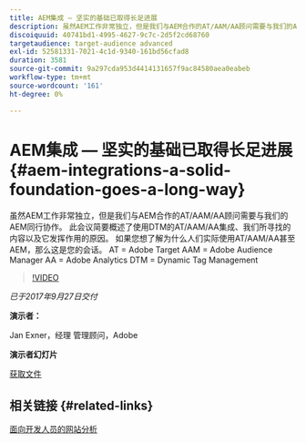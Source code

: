 ```yaml
---
title: AEM集成 — 坚实的基础已取得长足进展
description: 虽然AEM工作非常独立，但是我们与AEM合作的AT/AAM/AA顾问需要与我们的AEM同行协作。 此会议简要概述了使用DTM的AT/AAM/AA集成、我们所寻找的内容以及它发挥作用的原因。
discoiquuid: 40741bd1-4995-4627-9c7c-2d5f2cd68760
targetaudience: target-audience advanced
exl-id: 52581331-7021-4c1d-9340-161bd56cfad8
duration: 3581
source-git-commit: 9a297cda953d4414131657f9ac84580aea0eabeb
workflow-type: tm+mt
source-wordcount: '161'
ht-degree: 0%

---
```


# AEM集成 — 坚实的基础已取得长足进展{#aem-integrations-a-solid-foundation-goes-a-long-way}

虽然AEM工作非常独立，但是我们与AEM合作的AT/AAM/AA顾问需要与我们的AEM同行协作。 此会议简要概述了使用DTM的AT/AAM/AA集成、我们所寻找的内容以及它发挥作用的原因。 如果您想了解为什么人们实际使用AT/AAM/AA甚至AEM，那么这是您的会话。   AT = Adobe Target AAM = Adobe Audience Manager AA = Adobe Analytics DTM = Dynamic Tag Management

>[!VIDEO](https://video.tv.adobe.com/v/19833/?quality=9)

*已于2017年9月27日交付*

**演示者：**

Jan Exner，经理 管理顾问，Adobe

**演示者幻灯片**

[获取文件](assets/170927-aem-gems-integrations.pdf)

## 相关链接 {#related-links}

[面向开发人员的网站分析](https://webanalyticsfordevelopers.com/)

<!--
[Get back to the Overview](https://helpx.adobe.com/experience-manager/kt/eseminars/gems/aem-index.html)
-->
